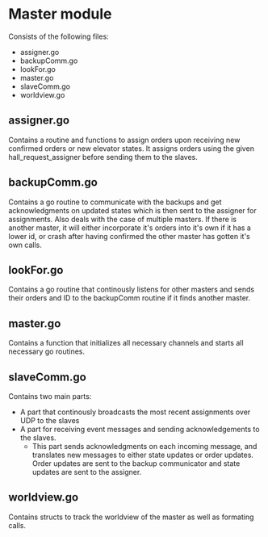 Master module
===================

Consists of the following files:
- assigner.go
- backupComm.go
- lookFor.go
- master.go
- slaveComm.go
- worldview.go

## assigner.go
Contains a routine and functions to assign orders upon receiving new confirmed orders or new elevator states.
It assigns orders using the given hall_request_assigner before sending them to the slaves.

## backupComm.go
Contains a go routine to communicate with the backups and get acknowledgments on updated states which is then sent to the assigner for assignments. Also deals with the case of multiple masters. If there is another master, it will either incorporate it's orders into it's own if it has a lower id, or crash after having confirmed the other master has gotten it's own calls. 

## lookFor.go
Contains a go routine that continously listens for other masters and sends their orders and ID to the backupComm routine if it finds another master.

## master.go
Contains a function that initializes all necessary channels and starts all necessary go routines. 

## slaveComm.go
Contains two main parts:
- A part that continously broadcasts the most recent assignments over UDP to the slaves
- A part for receiving event messages and sending acknowledgements to the slaves.
    - This part sends acknowledgments on each incoming message, and translates new messages to either state updates or order updates. Order updates are sent to the backup communicator and state updates are sent to the assigner.

## worldview.go
Contains structs to track the worldview of the master as well as formating calls. 
